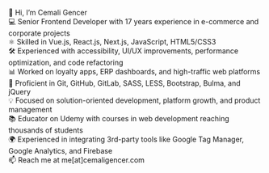 👋 Hi, I’m Cemali Gencer  
💻 Senior Frontend Developer with 17 years experience in e-commerce and corporate projects  
⚛️ Skilled in Vue.js, React.js, Next.js, JavaScript, HTML5/CSS3  
🛠 Experienced with accessibility, UI/UX improvements, performance optimization, and code refactoring  
📊 Worked on loyalty apps, ERP dashboards, and high-traffic web platforms  
🔧 Proficient in Git, GitHub, GitLab, SASS, LESS, Bootstrap, Bulma, and jQuery  
💡 Focused on solution-oriented development, platform growth, and product management  
📚 Educator on Udemy with courses in web development reaching thousands of students  
🌍 Experienced in integrating 3rd-party tools like Google Tag Manager, Google Analytics, and Firebase  
📫 Reach me at me[at]cemaligencer.com

<!---
cemalivive/cemalivive is a ✨ special ✨ repository because its `README.md` (this file) appears on your GitHub profile.
You can click the Preview link to take a look at your changes.
--->
